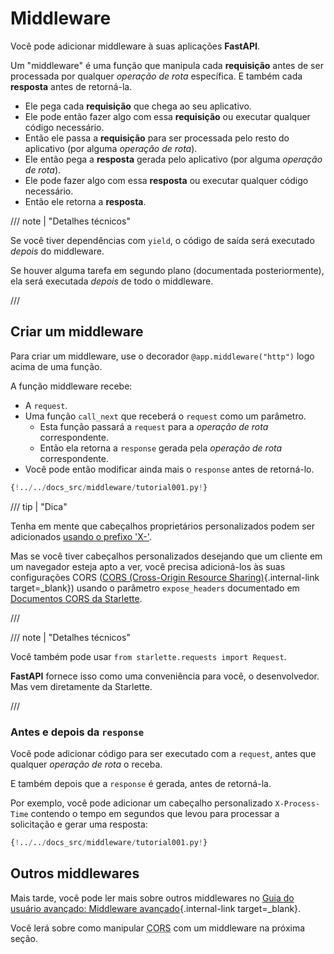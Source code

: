 # Middleware

Você pode adicionar middleware à suas aplicações **FastAPI**.

Um "middleware" é uma função que manipula cada **requisição** antes de ser processada por qualquer *operação de rota* específica. E também cada **resposta** antes de retorná-la.

* Ele pega cada **requisição** que chega ao seu aplicativo.
* Ele pode então fazer algo com essa **requisição** ou executar qualquer código necessário.
* Então ele passa a **requisição** para ser processada pelo resto do aplicativo (por alguma *operação de rota*).
* Ele então pega a **resposta** gerada pelo aplicativo (por alguma *operação de rota*).
* Ele pode fazer algo com essa **resposta** ou executar qualquer código necessário.
* Então ele retorna a **resposta**.

/// note | "Detalhes técnicos"

Se você tiver dependências com `yield`, o código de saída será executado *depois* do middleware.

Se houver alguma tarefa em segundo plano (documentada posteriormente), ela será executada *depois* de todo o middleware.

///

## Criar um middleware

Para criar um middleware, use o decorador `@app.middleware("http")` logo acima de uma função.

A função middleware recebe:

* A `request`.
* Uma função `call_next` que receberá o `request` como um parâmetro.
    * Esta função passará a `request` para a *operação de rota* correspondente.
    * Então ela retorna a `response` gerada pela *operação de rota* correspondente.
* Você pode então modificar ainda mais o `response` antes de retorná-lo.

```Python hl_lines="8-9  11  14"
{!../../docs_src/middleware/tutorial001.py!}
```

/// tip | "Dica"

Tenha em mente que cabeçalhos proprietários personalizados podem ser adicionados <a href="https://developer.mozilla.org/en-US/docs/Web/HTTP/Headers" class="external-link" target="_blank">usando o prefixo 'X-'</a>.

Mas se você tiver cabeçalhos personalizados desejando que um cliente em um navegador esteja apto a ver, você precisa adicioná-los às suas configurações CORS ([CORS (Cross-Origin Resource Sharing)](cors.md){.internal-link target=_blank}) usando o parâmetro `expose_headers` documentado em <a href="https://www.starlette.io/middleware/#corsmiddleware" class="external-link" target="_blank">Documentos CORS da Starlette</a>.

///

/// note | "Detalhes técnicos"

Você também pode usar `from starlette.requests import Request`.

**FastAPI** fornece isso como uma conveniência para você, o desenvolvedor. Mas vem diretamente da Starlette.

///

### Antes e depois da `response`

Você pode adicionar código para ser executado com a `request`, antes que qualquer *operação de rota* o receba.

E também depois que a `response` é gerada, antes de retorná-la.

Por exemplo, você pode adicionar um cabeçalho personalizado `X-Process-Time` contendo o tempo em segundos que levou para processar a solicitação e gerar uma resposta:

```Python hl_lines="10  12-13"
{!../../docs_src/middleware/tutorial001.py!}
```

## Outros middlewares

Mais tarde, você pode ler mais sobre outros middlewares no [Guia do usuário avançado: Middleware avançado](../advanced/middleware.md){.internal-link target=_blank}.

Você lerá sobre como manipular <abbr title="Cross-Origin Resource Sharing">CORS</abbr> com um middleware na próxima seção.
